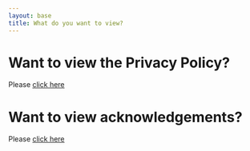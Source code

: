 ```yaml
---
layout: base
title: What do you want to view?
---
```


# Want to view the Privacy Policy?
Please [click here](./privacy.md)

# Want to view acknowledgements?
Please [click here](./acknowledgements.md)